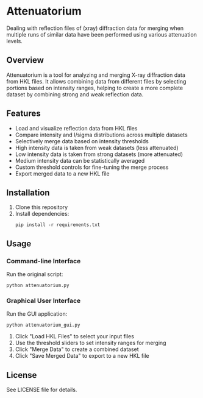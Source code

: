 # Attenuatorium
Dealing with reflection files of (xray) diffraction data for merging when multiple runs of similar data have been performed using various attenuation levels.

## Overview
Attenuatorium is a tool for analyzing and merging X-ray diffraction data from HKL files. It allows combining data from different files by selecting portions based on intensity ranges, helping to create a more complete dataset by combining strong and weak reflection data.

## Features
- Load and visualize reflection data from HKL files
- Compare intensity and I/sigma distributions across multiple datasets
- Selectively merge data based on intensity thresholds
- High intensity data is taken from weak datasets (less attenuated)
- Low intensity data is taken from strong datasets (more attenuated)
- Medium intensity data can be statistically averaged
- Custom threshold controls for fine-tuning the merge process
- Export merged data to a new HKL file

## Installation
1. Clone this repository
2. Install dependencies:
   ```
   pip install -r requirements.txt
   ```

## Usage
### Command-line Interface
Run the original script:
```
python attenuatorium.py
```

### Graphical User Interface
Run the GUI application:
```
python attenuatorium_gui.py
```

1. Click "Load HKL Files" to select your input files
2. Use the threshold sliders to set intensity ranges for merging
3. Click "Merge Data" to create a combined dataset
4. Click "Save Merged Data" to export to a new HKL file

## License
See LICENSE file for details.

